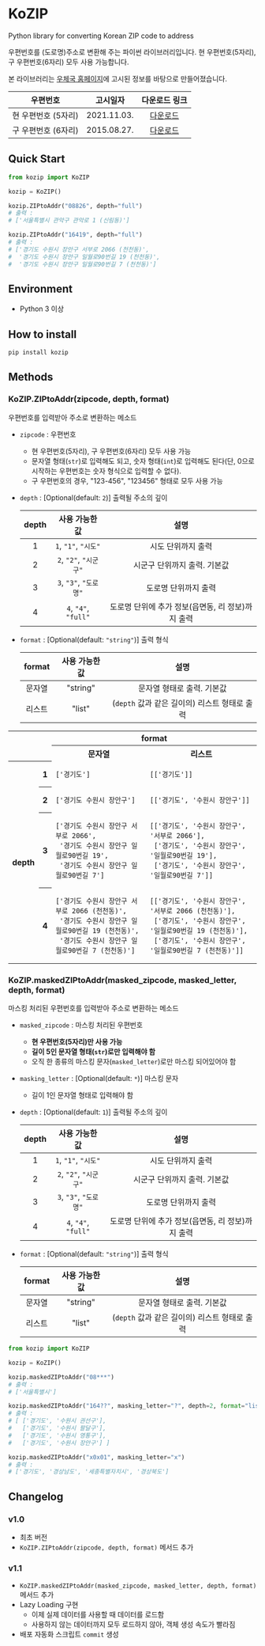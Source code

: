# KoZIP

Python library for converting Korean ZIP code to address

우편번호를 (도로명)주소로 변환해 주는 파이썬 라이브러리입니다. 현 우편번호(5자리), 구 우편번호(6자리) 모두 사용 가능합니다.

본 라이브러리는 [우체국 홈페이지](https://www.epost.go.kr/search/zipcode/cmzcd002k01.jsp)에 고시된 정보를 바탕으로 만들어졌습니다.

|      우편번호       |  고시일자   |                              다운로드 링크                               |
| :-----------------: | :---------: | :----------------------------------------------------------------------: |
| 현 우편번호 (5자리) | 2021.11.03. | [다운로드](https://www.epost.go.kr/search/zipcode/areacdAddressDown.jsp) |
| 구 우편번호 (6자리) | 2015.08.27. |  [다운로드](https://www.epost.go.kr/search/zipcode/newAddressDown.jsp)   |

## Quick Start

```python
from kozip import KoZIP

kozip = KoZIP()

kozip.ZIPtoAddr("08826", depth="full")
# 출력 :
# ['서울특별시 관악구 관악로 1 (신림동)']

kozip.ZIPtoAddr("16419", depth="full")
# 출력 :
# ['경기도 수원시 장안구 서부로 2066 (천천동)',
#  '경기도 수원시 장안구 일월로90번길 19 (천천동)',
#  '경기도 수원시 장안구 일월로90번길 7 (천천동)']
```

## Environment

- Python 3 이상

## How to install

`pip install kozip`

## Methods

### KoZIP.ZIPtoAddr(zipcode, depth, format)

우편번호를 입력받아 주소로 변환하는 메소드

- `zipcode` : 우편번호
  - 현 우편번호(5자리), 구 우편번호(6자리) 모두 사용 가능
  - 문자열 형태(`str`)로 입력해도 되고, 숫자 형태(`int`)로 입력해도 된다(단, 0으로 시작하는 우편번호는 숫자 형식으로 입력할 수 없다).
  - 구 우편번호의 경우, "123-456", "123456" 형태로 모두 사용 가능

- `depth` : [Optional(default: `2`)] 출력될 주소의 깊이

    | depth |     사용 가능한 값     |                       설명                        |
    | :---: | :--------------------: | :-----------------------------------------------: |
    |   1   |  `1`, `"1"`, `"시도"`  |                시도 단위까지 출력                 |
    |   2   | `2`, `"2"`, `"시군구"` |           시군구 단위까지 출력. 기본값            |
    |   3   | `3`, `"3"`, `"도로명"` |               도로명 단위까지 출력                |
    |   4   |  `4`, `"4"`, `"full"`  | 도로명 단위에 추가 정보(읍면동, 리 정보)까지 출력 |

- `format` : [Optional(default: `"string"`)] 출력 형식

    | format | 사용 가능한 값 |                     설명                      |
    | :----: | :------------: | :-------------------------------------------: |
    | 문자열 |    "string"    |          문자열 형태로 출력. 기본값           |
    | 리스트 |     "list"     | (`depth` 값과 같은 길이의) 리스트 형태로 출력 |

<table>
<tbody>
<tr>
    <td></td>
    <td></td>
    <th colspan="2">format</th>
</tr>
<tr>
    <td></td>
    <td></td>
    <th>문자열</th>
    <th>리스트</th>
</tr>
<tr>
    <th rowspan="4">depth</th>
    <th>1</th>
    <td><pre><code>['경기도']</code></pre></td>
    <td><pre><code>[['경기도']]</code></pre></td>
</tr>
<tr>
    <th>2</th>
    <td><pre><code>['경기도 수원시 장안구']</code></pre></td>
    <td><pre><code>[['경기도', '수원시 장안구']]</code></pre></td>
</tr>
<tr>
    <th>3</th>
    <td><pre><code>['경기도 수원시 장안구 서부로 2066', 
 '경기도 수원시 장안구 일월로90번길 19', 
 '경기도 수원시 장안구 일월로90번길 7']</code></pre></td>
    <td><pre><code>[['경기도', '수원시 장안구', '서부로 2066'],
 ['경기도', '수원시 장안구', '일월로90번길 19'],
 ['경기도', '수원시 장안구', '일월로90번길 7']]</code></pre></td>
</tr>
<tr>
    <th>4</th>
    <td><pre><code>['경기도 수원시 장안구 서부로 2066 (천천동)',
 '경기도 수원시 장안구 일월로90번길 19 (천천동)',
 '경기도 수원시 장안구 일월로90번길 7 (천천동)']</code></pre></td>
    <td><pre><code>[['경기도', '수원시 장안구', '서부로 2066 (천천동)'],
 ['경기도', '수원시 장안구', '일월로90번길 19 (천천동)'],
 ['경기도', '수원시 장안구', '일월로90번길 7 (천천동)']]</code></pre></td>
</tr>
</tbody>
</table>

### KoZIP.maskedZIPtoAddr(masked_zipcode, masked_letter, depth, format)

마스킹 처리된 우편번호를 입력받아 주소로 변환하는 메소드

- `masked_zipcode` : 마스킹 처리된 우편번호
  - **현 우편번호(5자리)만 사용 가능**
  - **길이 5인 문자열 형태(`str`)로만 입력해야 함**
  - 오직 한 종류의 마스킹 문자(`masked_letter`)로만 마스킹 되어있어야 함

- `masking_letter` : [Optional(default: `*`)] 마스킹 문자
  - 길이 1인 문자열 형태로 입력해야 함

- `depth` : [Optional(default: `1`)] 출력될 주소의 깊이

    | depth |     사용 가능한 값     |                       설명                        |
    | :---: | :--------------------: | :-----------------------------------------------: |
    |   1   |  `1`, `"1"`, `"시도"`  |                시도 단위까지 출력                 |
    |   2   | `2`, `"2"`, `"시군구"` |           시군구 단위까지 출력. 기본값            |
    |   3   | `3`, `"3"`, `"도로명"` |               도로명 단위까지 출력                |
    |   4   |  `4`, `"4"`, `"full"`  | 도로명 단위에 추가 정보(읍면동, 리 정보)까지 출력 |

- `format` : [Optional(default: `"string"`)] 출력 형식

    | format | 사용 가능한 값 |                     설명                      |
    | :----: | :------------: | :-------------------------------------------: |
    | 문자열 |    "string"    |          문자열 형태로 출력. 기본값           |
    | 리스트 |     "list"     | (`depth` 값과 같은 길이의) 리스트 형태로 출력 |

```python
from kozip import KoZIP

kozip = KoZIP()

kozip.maskedZIPtoAddr("08***")
# 출력 :
# ['서울특별시']

kozip.maskedZIPtoAddr("164??", masking_letter="?", depth=2, format="list")
# 출력 :
# [ ['경기도', '수원시 권선구'],
#   ['경기도', '수원시 팔달구'],
#   ['경기도', '수원시 영통구'],
#   ['경기도', '수원시 장안구'] ]

kozip.maskedZIPtoAddr("x0x01", masking_letter="x")
# 출력 :
# ['경기도', '경상남도', '세종특별자치시', '경상북도']
```

## Changelog

### v1.0

- 최초 버전
- `KoZIP.ZIPtoAddr(zipcode, depth, format)` 메서드 추가

### v1.1

- `KoZIP.maskedZIPtoAddr(masked_zipcode, masked_letter, depth, format)` 메서드 추가
- Lazy Loading 구현
  - 이제 실제 데이터를 사용할 때 데이터를 로드함
  - 사용하지 않는 데이터까지 모두 로드하지 않아, 객체 생성 속도가 빨라짐
- 배포 자동화 스크립트 `commit` 생성